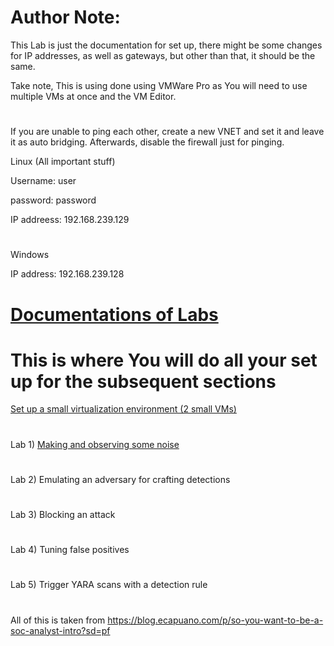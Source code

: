 # Author Note:

This Lab is just the documentation for set up, there might be some changes for IP addresses, as well as gateways, but other than that, it should be the same. 

Take note, This is using done using VMWare Pro as You will need to use multiple VMs at once and the VM Editor.

#
If you are unable to ping each other, create a new VNET and set it and leave it as auto bridging. Afterwards, disable the firewall just for pinging.

Linux (All important stuff)

Username: user

password: password

IP addreess: 192.168.239.129
#
Windows

IP address: 192.168.239.128

# [Documentations of Labs](https://github.com/rasehum/Lab-compilation)
# This is where You will do all your set up for the subsequent sections
[Set up a small virtualization environment (2 small VMs)](https://github.com/rasehum/Lab-compilation/tree/Setup-for-windows-and-Linux)
#
Lab 1) [Making and observing some noise](https://github.com/rasehum/Lab-compilation/tree/Lab-1)
#
Lab 2) Emulating an adversary for crafting detections
#
Lab 3) Blocking an attack
#
Lab 4) Tuning false positives
#
Lab 5) Trigger YARA scans with a detection rule
#

All of this is taken from https://blog.ecapuano.com/p/so-you-want-to-be-a-soc-analyst-intro?sd=pf
